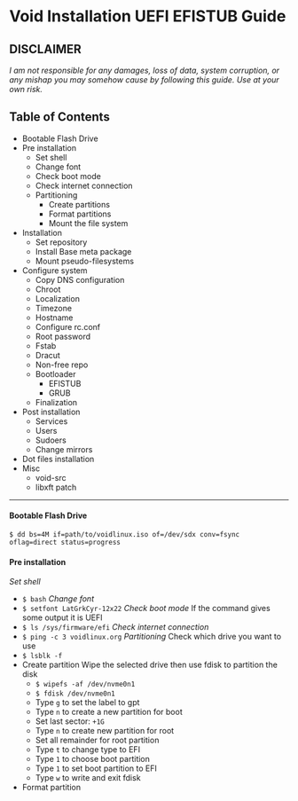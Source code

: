 # Void Installation UEFI EFISTUB Guide
**DISCLAIMER**
---
_I am not responsible for any damages, loss of data, system corruption, or any mishap you may somehow cause by following this guide._
_Use at your own risk._

## Table of Contents
- Bootable Flash Drive
- Pre installation
  - Set shell
  - Change font
  - Check boot mode
  - Check internet connection
  - Partitioning
    - Create partitions
    - Format partitions
    - Mount the file system
- Installation
  - Set repository
  - Install Base meta package
  - Mount pseudo-filesystems
- Configure system
  - Copy DNS configuration
  - Chroot
  - Localization
  - Timezone
  - Hostname
  - Configure rc.conf
  - Root password
  - Fstab
  - Dracut
  - Non-free repo
  - Bootloader
    - EFISTUB
    - GRUB
  - Finalization
- Post installation
  - Services
  - Users
  - Sudoers
  - Change mirrors
- Dot files installation
- Misc
  - void-src
  - libxft patch

---

####  Bootable Flash Drive
`$ dd bs=4M if=path/to/voidlinux.iso of=/dev/sdx conv=fsync oflag=direct status=progress`
#### Pre installation
*Set shell*
  - `$ bash`
*Change font*
  - `$ setfont LatGrkCyr-12x22`
*Check boot mode*
If the command gives some output it is UEFI
  - `$ ls /sys/firmware/efi`
*Check internet connection*
  - `$ ping -c 3 voidlinux.org`
*Partitioning*
Check which drive you want to use
  - `$ lsblk -f`
  - Create partition
Wipe the selected drive then use fdisk to partition the disk
    - `$ wipefs -af /dev/nvme0n1`
    - `$ fdisk /dev/nvme0n1`
     - Type `g` to set the label to gpt
     - Type `n` to create a new partition for boot
     - Set last sector: `+1G`
     - Type `n` to create new partition for root
     - Set all remainder for root partition
      - Type `t` to change type to EFI
      - Type `1` to choose boot partition
      - Type `1` to set boot partition to EFI
      - Type `w` to write and exit fdisk
  - Format partition 
